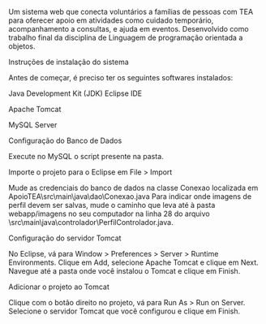 Um sistema web que conecta voluntários a famílias de pessoas com TEA para oferecer apoio em atividades como cuidado temporário, acompanhamento a consultas, e ajuda em eventos. Desenvolvido como trabalho final da disciplina de Linguagem de programação orientada a objetos.

Instruções de instalação do sistema

Antes de começar, é preciso ter os seguintes softwares instalados:

Java Development Kit (JDK)
Eclipse IDE

Apache Tomcat 

MySQL Server

Configuração do Banco de Dados

Execute no MySQL o script presente na pasta.

Importe o projeto para o Eclipse em File > Import

Mude as credenciais do banco de dados na classe Conexao localizada em ApoioTEA\src\main\java\dao\Conexao.java
Para indicar onde imagens de perfil devem ser salvas, mude o caminho que leva até à pasta webapp/imagens no seu computador na linha 28 do arquivo \src\main\java\controlador\PerfilControlador.java.

Configuração do servidor Tomcat

No Eclipse, vá para Window > Preferences > Server > Runtime Environments.
Clique em Add, selecione Apache Tomcat e clique em Next.
Navegue até a pasta onde você instalou o Tomcat e clique em Finish.

Adicionar o projeto ao Tomcat

Clique com o botão direito no projeto, vá para Run As > Run on Server.
Selecione o servidor Tomcat que você configurou e clique em Finish.

